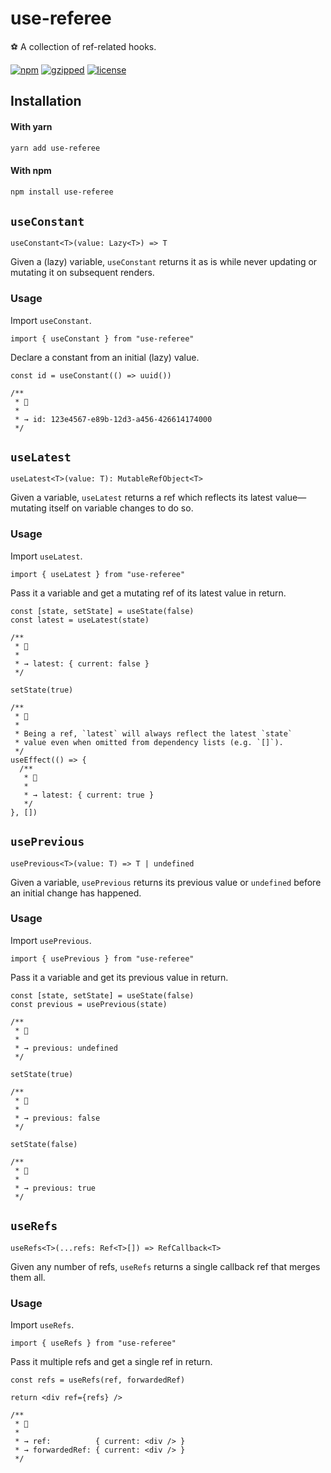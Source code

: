 # use-referee

⚽ A collection of ref-related hooks.

[![npm](https://img.shields.io/npm/v/use-referee?color=%2385f)](https://www.npmjs.com/package/use-referee) [![gzipped](https://img.shields.io/bundlephobia/minzip/use-referee?label=gzipped&color=%23d5e)](https://www.npmjs.com/package/use-referee) [![license](https://img.shields.io/github/license/bouchenoiremarc/use-referee?color=%23e48)](https://github.com/bouchenoiremarc/use-referee/blob/main/LICENSE)

## Installation

#### With yarn

```sh
yarn add use-referee
```

#### With npm

```sh
npm install use-referee
```

## `useConstant`

```tsx
useConstant<T>(value: Lazy<T>) => T
```

Given a (lazy) variable, `useConstant` returns it as is while never updating or mutating it on subsequent renders.

### Usage

Import `useConstant`.

```tsx
import { useConstant } from "use-referee"
```

Declare a constant from an initial (lazy) value.

```tsx
const id = useConstant(() => uuid())

/**
 * 💬
 *
 * → id: 123e4567-e89b-12d3-a456-426614174000
 */
```

## `useLatest`

```tsx
useLatest<T>(value: T): MutableRefObject<T>
```

Given a variable, `useLatest` returns a ref which reflects its latest value—mutating itself on variable changes to do so.

### Usage

Import `useLatest`.

```tsx
import { useLatest } from "use-referee"
```

Pass it a variable and get a mutating ref of its latest value in return.

```tsx
const [state, setState] = useState(false)
const latest = useLatest(state)

/**
 * 💬
 *
 * → latest: { current: false }
 */

setState(true)

/**
 * 🧱
 *
 * Being a ref, `latest` will always reflect the latest `state`
 * value even when omitted from dependency lists (e.g. `[]`).
 */
useEffect(() => {
  /**
   * 💬
   *
   * → latest: { current: true }
   */
}, [])
```

## `usePrevious`

```tsx
usePrevious<T>(value: T) => T | undefined
```

Given a variable, `usePrevious` returns its previous value or `undefined` before an initial change has happened.

### Usage

Import `usePrevious`.

```tsx
import { usePrevious } from "use-referee"
```

Pass it a variable and get its previous value in return.

```tsx
const [state, setState] = useState(false)
const previous = usePrevious(state)

/**
 * 💬
 *
 * → previous: undefined
 */

setState(true)

/**
 * 💬
 *
 * → previous: false
 */

setState(false)

/**
 * 💬
 *
 * → previous: true
 */
```

## `useRefs`

```tsx
useRefs<T>(...refs: Ref<T>[]) => RefCallback<T>
```

Given any number of refs, `useRefs` returns a single callback ref that merges them all.

### Usage

Import `useRefs`.

```tsx
import { useRefs } from "use-referee"
```

Pass it multiple refs and get a single ref in return.

```tsx
const refs = useRefs(ref, forwardedRef)

return <div ref={refs} />

/**
 * 💬
 *
 * → ref:          { current: <div /> }
 * → forwardedRef: { current: <div /> }
 */
```
